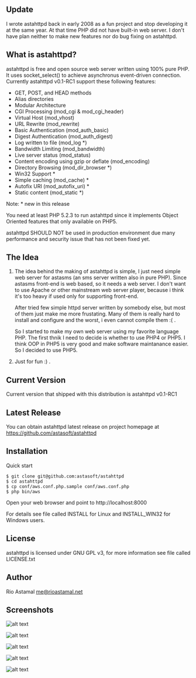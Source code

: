 Update
------

I wrote astahttpd back in early 2008 as a fun project and stop developing it
at the same year. At that time PHP did not have built-in web server. I don't
have plan neither to make new features nor do bug fixing on astahttpd.

What is astahttpd?
------------------

astahttpd is free and open source web server written using 100% pure PHP. It
uses socket_select() to achieve asynchronus event-driven connection. Currently
astahttpd v0.1-RC1 support these following features:

   - GET, POST, and HEAD methods
   - Alias directories
   - Modular Architecture
   - CGI Processing (mod_cgi & mod_cgi_header)
   - Virtual Host (mod_vhost)
   - URL Rewrite (mod_rewrite)
   - Basic Authentication  (mod_auth_basic)
   - Digest Authentication (mod_auth_digest)
   - Log written to file (mod_log *)
   - Bandwidth Limiting (mod_bandwidth)
   - Live server status (mod_status)
   - Content encoding using gzip or deflate (mod_encoding)
   - Directory Browsing (mod_dir_browser *)
   - Win32 Support *
   - Simple caching (mod_cache) *
   - Autofix URI (mod_autofix_uri) *
   - Static content (mod_static *)

Note: * new in this release

You need at least PHP 5.2.3 to run astahttpd since it implements Object
Oriented features that only available on PHP5.

astahttpd SHOULD NOT be used in production environment due many performance and
security issue that has not been fixed yet.

The Idea
--------

1. The idea behind the making of astahttpd is simple, I just need simple
web server for astasms (an sms server written also in pure PHP). Since
astasms front-end is web based, so it needs a web server. I don't want
to use Apache or other mainstream web server player, because i think
it's too heavy if used only for supporting front-end.

   After tried few simple httpd server written by somebody else, but most of them
just make me more frustating. Many of them is really hard to install and
configure and the worst, i even cannot compile them :( .

   So I started to make my own web server using my favorite language PHP. The first
thnik I need to decide is whether to use PHP4 or PHP5. I think OOP in PHP5
is very good and make software maintanance easier. So I decided to use PHP5.

2. Just for fun :) .

Current Version
---------------

Current version that shipped with this distribution is astahttpd v0.1-RC1

Latest Release
--------------

You can obtain astahttpd latest release on project homepage at
https://github.com/astasoft/astahttpd

Installation
------------

Quick start

```
$ git clone git@github.com:astasoft/astahttpd
$ cd astahttpd
$ cp conf/aws.conf.php.sample conf/aws.conf.php
$ php bin/aws
```

Open your web browser and point to http://localhost:8000

For details see file called INSTALL for Linux and INSTALL_WIN32 for
Windows users.

License
-------

astahttpd is licensed under GNU GPL v3, for more information see file
called LICENSE.txt

Author
-------
Rio Astamal <me@rioastamal.net>

Screenshots
------
![alt text](https://a.fsdn.com/con/app/proj/astahttpd/screenshots/156734.jpg "Directory Browsing")

![alt text](https://a.fsdn.com/con/app/proj/astahttpd/screenshots/156732.jpg "PHP Info - CGI")

![alt text](https://a.fsdn.com/con/app/proj/astahttpd/screenshots/158123.jpg "HTTP Basic Authentication")

![alt text](https://a.fsdn.com/con/app/proj/astahttpd/screenshots/158125.jpg "Default Document Root")

![alt text](https://a.fsdn.com/con/app/proj/astahttpd/screenshots/166194.jpg "Server Status via mod_status")